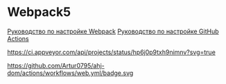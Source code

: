 # Webpack5

[Руководство по настройке Webpack](https://webpack.js.org/guides/)
[Руководство по настройке GitHub Actions](https://docs.github.com/en/actions/quickstart)


https://ci.appveyor.com/api/projects/status/hp6j0p9txh9nimnv?svg=true

https://github.com/Artur0795/ahj-dom/actions/workflows/web.yml/badge.svg
